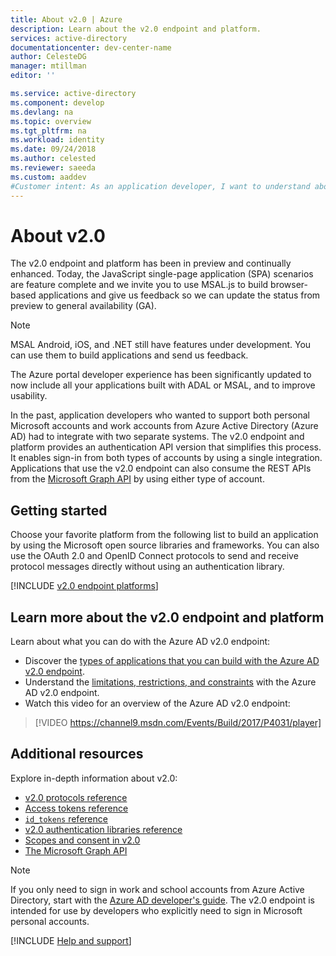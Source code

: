 ```yaml
---
title: About v2.0 | Azure
description: Learn about the v2.0 endpoint and platform.
services: active-directory
documentationcenter: dev-center-name
author: CelesteDG
manager: mtillman
editor: ''

ms.service: active-directory
ms.component: develop
ms.devlang: na
ms.topic: overview
ms.tgt_pltfrm: na
ms.workload: identity
ms.date: 09/24/2018
ms.author: celested
ms.reviewer: saeeda
ms.custom: aaddev
#Customer intent: As an application developer, I want to understand about the v2.0 endpoint and platform so I can decide if this platform meets my application development needs and requirements.
---
```


# About v2.0

The v2.0 endpoint and platform has been in preview and continually enhanced. Today, the JavaScript single-page application (SPA) scenarios are feature complete and we invite you to use MSAL.js to build browser-based applications and give us feedback so we can update the status from preview to general availability (GA).

> [!NOTE]
> MSAL Android, iOS, and .NET still have features under development. You can use them to build applications and send us feedback.

The Azure portal developer experience has been significantly updated to now include all your applications built with ADAL or MSAL, and to improve usability.

In the past, application developers who wanted to support both personal Microsoft accounts and work accounts from Azure Active Directory (Azure AD) had to integrate with two separate systems. The v2.0 endpoint and platform provides an authentication API version that simplifies this process. It enables sign-in from both types of accounts by using a single integration. Applications that use the v2.0 endpoint can also consume the REST APIs from the [Microsoft Graph API](https://graph.microsoft.io) by using either type of account.

## Getting started

Choose your favorite platform from the following list to build an application by using the Microsoft open source libraries and frameworks. You can also use the OAuth 2.0 and OpenID Connect protocols to send and receive protocol messages directly without using an authentication library.

[!INCLUDE [v2.0 endpoint platforms](../../../includes/active-directory-v2-quickstart-table.md)]

## Learn more about the v2.0 endpoint and platform

Learn about what you can do with the Azure AD v2.0 endpoint:

* Discover the [types of applications that you can build with the Azure AD v2.0 endpoint](v2-app-types.md).
* Understand the [limitations, restrictions, and constraints](active-directory-v2-limitations.md) with the Azure AD v2.0 endpoint.
* Watch this video for an overview of the Azure AD v2.0 endpoint:

>[!VIDEO https://channel9.msdn.com/Events/Build/2017/P4031/player]

## Additional resources

Explore in-depth information about v2.0:

* [v2.0 protocols reference](active-directory-v2-protocols.md)
* [Access tokens reference](access-tokens.md)
* [`id_tokens` reference](id-tokens.md)
* [v2.0 authentication libraries reference](reference-v2-libraries.md)
* [Scopes and consent in v2.0](v2-permissions-and-consent.md)
* [The Microsoft Graph API](https://graph.microsoft.io)

> [!NOTE]
> If you only need to sign in work and school accounts from Azure Active Directory, start with the [Azure AD developer's guide](azure-ad-developers-guide.md). The v2.0 endpoint is intended for use by developers who explicitly need to sign in Microsoft personal accounts.

[!INCLUDE [Help and support](../../../includes/active-directory-develop-help-support-include.md)]
